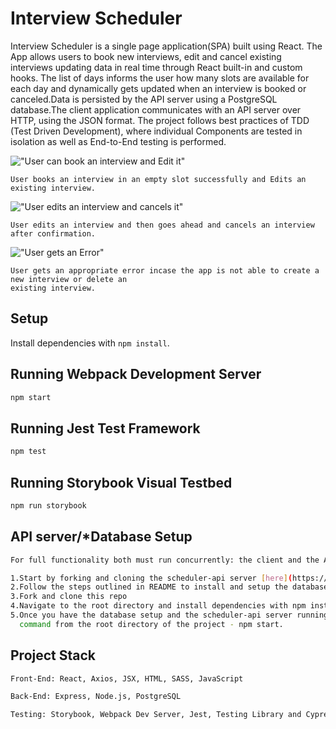 # Interview Scheduler

Interview Scheduler is a single page application(SPA) built using React. The App allows users to book new interviews, edit and cancel existing interviews updating data in real time through React built-in and custom hooks. The list of days informs the user how many slots are available for each day and dynamically gets updated when an interview is booked or canceled.Data is persisted by the API server using a PostgreSQL database.The client application communicates with an API server over HTTP, using the JSON format.
The project follows best practices of TDD (Test Driven Development), where individual Components are tested in isolation as well as End-to-End testing is performed.


!["User can book an interview and Edit it"](https://github.com/srimantika/scheduler/blob/master/docs/creating%20a%20interview.gif?raw=true)

```
User books an interview in an empty slot successfully and Edits an existing interview. 
```

!["User edits an interview and cancels it"](https://github.com/srimantika/scheduler/blob/master/docs/Edit%20and%20Delete.gif?raw=true)
```
User edits an interview and then goes ahead and cancels an interview after confirmation.
```

!["User gets an Error"](https://github.com/srimantika/scheduler/blob/master/docs/Error%20Mode.gif?raw=true)
```
User gets an appropriate error incase the app is not able to create a new interview or delete an 
existing interview.
```
## Setup

Install dependencies with `npm install`.

## Running Webpack Development Server

```sh
npm start
```

## Running Jest Test Framework

```sh
npm test
```

## Running Storybook Visual Testbed

```sh
npm run storybook
```

## API server/*Database Setup
```sh
For full functionality both must run concurrently: the client and the API server applications.

1.Start by forking and cloning the scheduler-api server [here](https://github.com/lighthouse-labs/scheduler-api)
2.Follow the steps outlined in README to install and setup the database
3.Fork and clone this repo
4.Navigate to the root directory and install dependencies with npm install
5.Once you have the database setup and the scheduler-api server running, run the following
  command from the root directory of the project - npm start.
```

## Project Stack
```sh
Front-End: React, Axios, JSX, HTML, SASS, JavaScript

Back-End: Express, Node.js, PostgreSQL

Testing: Storybook, Webpack Dev Server, Jest, Testing Library and Cypress
```